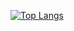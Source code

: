 [![Top Langs](https://github-readme-stats.vercel.app/api/top-langs/?username=brunojurakic&theme=radical&size_weight=0.5&count_weight=0.5&layout=compact)](https://github.com/brunojurakic)
